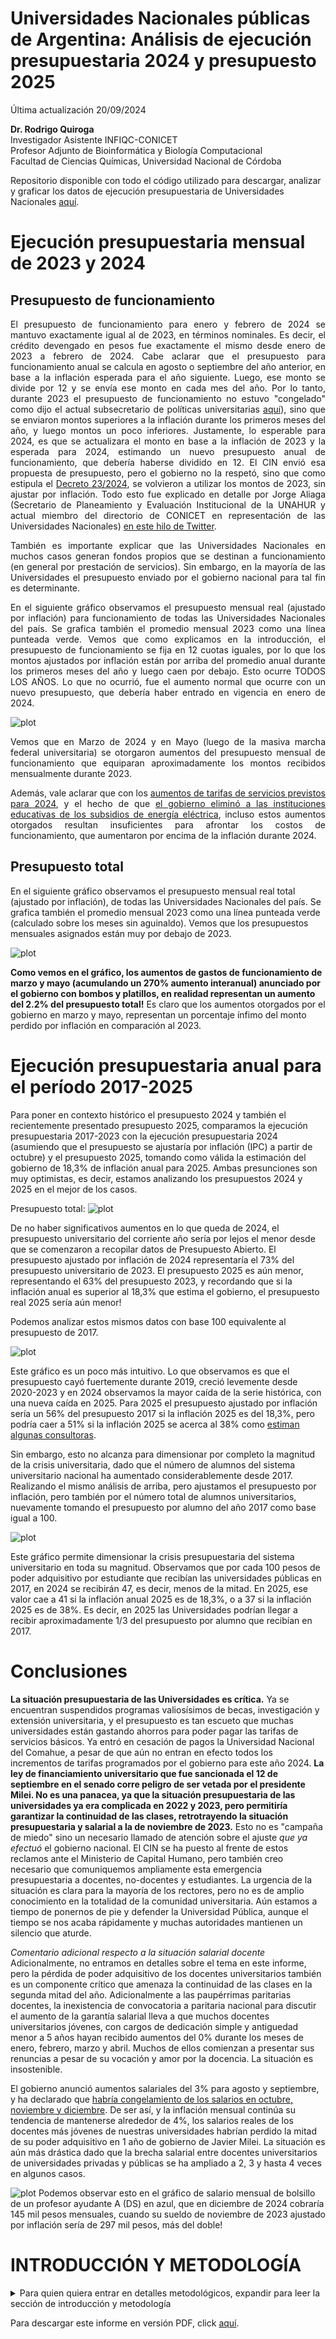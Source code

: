 Universidades Nacionales públicas de Argentina: 
Análisis de ejecución presupuestaria 2024 y presupuesto 2025
=================================================================================

Última actualización 20/09/2024

 **Dr. Rodrigo Quiroga**  
 Investigador Asistente INFIQC-CONICET  
 Profesor Adjunto de Bioinformática y Biología Computacional  
 Facultad de Ciencias Químicas, Universidad Nacional de Córdoba

 Repositorio disponible con todo el código utilizado para descargar, analizar y graficar los datos de ejecución presupuestaria de Universidades Nacionales [aquí](https://github.com/rquiroga7/presupuesto_UNC).
 
Ejecución presupuestaria mensual de 2023 y 2024
============

Presupuesto de funcionamiento
-----------------------------
<div align="justify">
 
El presupuesto de funcionamiento para enero y febrero de 2024  se mantuvo exactamente igual al de 2023, en términos nominales. Es decir, el crédito devengado en pesos fue exactamente el mismo desde enero de 2023 a febrero de 2024. Cabe aclarar que el presupuesto para funcionamiento anual se calcula en agosto o septiembre del año anterior, en base a la inflación esperada para el año siguiente. Luego, ese monto se divide por 12 y se envía ese monto en cada mes del año. Por lo tanto, durante 2023 el presupuesto de funcionamiento no estuvo "congelado" como dijo el actual subsecretario de políticas universitarias [aquí](https://x.com/AleCiroAlvarez/status/1768374421440410066)), sino que se enviaron montos superiores a la inflación durante los primeros meses del año, y luego montos un poco inferiores. Justamente, lo esperable para 2024, es que se actualizara el monto en base a la inflación de 2023 y la esperada para 2024, estimando un nuevo presupuesto anual de funcionamiento, que debería haberse dividido en 12. El CIN envió esa propuesta de presupuesto, pero el gobierno no la respetó, sino que como estipula el [Decreto 23/2024](https://www.boletinoficial.gob.ar/detalleAviso/primera/301615/20240105), se volvieron a utilizar los montos de 2023, sin ajustar por inflación. Todo esto fue explicado en detalle por Jorge Aliaga (Secretario de Planeamiento y Evaluación Institucional de la UNAHUR y actual miembro del directorio de CONICET en representación de las Universidades Nacionales) [en este hilo de Twitter](https://x.com/jorgeluisaliaga/status/1769806057600081985).

También es importante explicar que las Universidades Nacionales en muchos casos generan fondos propios que se destinan a funcionamiento (en general por prestación de servicios). Sin embargo, en la mayoría de las Universidades el presupuesto enviado por el gobierno nacional para tal fin es determinante.

En el siguiente gráfico observamos el presupuesto mensual real (ajustado por inflación) para funcionamiento de todas las Universidades Nacionales del país. Se grafica también el promedio mensual 2023 como una línea punteada verde. Vemos que como explicamos en la introducción, el presupuesto de funcionamiento se fija en 12 cuotas iguales, por lo que los montos ajustados por inflación están por arriba del promedio anual durante los primeros meses del año y luego caen por debajo. Esto ocurre TODOS LOS AÑOS. Lo que no ocurrió, fue el aumento normal que ocurre con un nuevo presupuesto, que debería haber entrado en vigencia en enero de 2024.

![plot](https://github.com/rquiroga7/presupuesto_UNC/blob/main/plots/plot_14_70p_prom.png)

Vemos que en Marzo de 2024 y en Mayo (luego de la masiva marcha federal universitaria) se otorgaron aumentos del presupuesto mensual de funcionamiento que equiparan aproximadamente los montos recibidos mensualmente durante 2023.

Además, vale aclarar que con los [aumentos de tarifas de servicios previstos para 2024](https://www.infobae.com/economia/2024/04/05/tarifas-de-gas-todo-lo-que-hay-que-saber-y-de-cuanto-seran-los-nuevos-aumentos/), y el hecho de que [el gobierno eliminó a las instituciones educativas de los subsidios de energía eléctrica](https://www.datadiario.com/sociedad/aumentan-las-facturas-de-luz-para-usuarios-de-mayores-ingresos-20242518120), incluso estos aumentos otorgados resultan insuficientes para afrontar los costos de funcionamiento, que aumentaron por encima de la inflación durante 2024.

</div>

Presupuesto total
-----------------

En el siguiente gráfico observamos el presupuesto mensual real total (ajustado por inflación), de todas las Universidades Nacionales del país. Se grafica también el promedio mensual 2023 como una línea punteada verde (calculado sobre los meses sin aguinaldo). Vemos que los presupuestos mensuales asignados están muy por debajo de 2023.

![plot](https://github.com/rquiroga7/presupuesto_UNC/blob/main/plots/plot_all_70p_prom.png)


**Como vemos en el gráfico, los aumentos de gastos de funcionamiento de marzo y mayo (acumulando un 270% aumento interanual) anunciado por el gobierno con bombos y platillos, en realidad representan un aumento del 2.2% del presupuesto total!**
Es claro que los aumentos otorgados por el gobierno en marzo y mayo, representan un porcentaje ínfimo del monto perdido por inflación en comparación al 2023.

Ejecución presupuestaria anual para el período 2017-2025
============

Para poner en contexto histórico el presupuesto 2024 y también el recientemente presentado presupuesto 2025, comparamos la ejecución presupuestaria 2017-2023 con la ejecución presupuestaria 2024 (asumiendo que el presupuesto se ajustaría por inflación (IPC) a partir de octubre) y el presupuesto 2025, tomando como válida la estimación del gobierno de 18,3% de inflación anual para 2025. Ambas presunciones son muy optimistas, es decir, estamos analizando los presupuestos 2024 y 2025 en el mejor de los casos. 

Presupuesto total:
![plot](https://github.com/rquiroga7/presupuesto_UNC/blob/main/plots/presupuesto_anual_2017-2025.png)

De no haber significativos aumentos en lo que queda de 2024, el presupuesto universitario del corriente año sería por lejos el menor desde que se comenzaron a recopilar datos de Presupuesto Abierto. El presupuesto ajustado por inflación de 2024 representaría el 73% del presupuesto universitario de 2023. El presupuesto 2025 es aún menor, representando el 63% del presupuesto 2023, y recordando que si la inflación anual es superior al 18,3% que estima el gobierno, el presupuesto real 2025 sería aún menor!


Podemos analizar estos mismos datos con base 100 equivalente al presupuesto de 2017. 

![plot](https://github.com/rquiroga7/presupuesto_UNC/blob/main/plots/presupuesto_anual_100_2017-2025.png)

Este gráfico es un poco más intuitivo. Lo que observamos es que el presupuesto cayó fuertemente durante 2019, creció levemente desde 2020-2023 y en 2024 observamos la mayor caída de la serie histórica, con una nueva caída en 2025. Para 2025 el presupuesto ajustado por inflación sería un 56% del presupuesto 2017 si la inflación 2025 es del 18,3%, pero podría caer a 51% si la inflación 2025 se acerca al 38% como [estiman algunas consultoras](https://www.infobae.com/economia/2024/09/17/presupuesto-2025-el-nivel-de-inflacion-que-estimo-el-gobierno-es-menos-de-la-mitad-que-las-proyecciones-privadas/).

Sin embargo, esto no alcanza para dimensionar por completo la magnitud de la crisis universitaria, dado que el número de alumnos del sistema universitario nacional ha aumentado considerablemente desde 2017. Realizando el mismo análisis de arriba, pero ajustamos el presupuesto por inflación, pero también por el número total de alumnos universitarios, nuevamente tomando el presupuesto por alumno del año 2017 como base igual a 100.

![plot](https://github.com/rquiroga7/presupuesto_UNC/blob/main/plots/presupuesto_anual_porest_100_2017-2025.png)

Este gráfico permite dimensionar la crisis presupuestaria del sistema universitario en toda su magnitud. Observamos que por cada 100 pesos de poder adquisitivo por estudiante que recibían las universidades públicas en 2017, en 2024 se recibirán 47, es decir, menos de la mitad. En 2025, ese valor cae a 41 si la inflación anual 2025 es de 18,3%, o a 37 si la inflación 2025 es de 38%. Es decir, en 2025 las Universidades podrían llegar a recibir aproximadamente 1/3 del presupuesto por alumno que recibían en 2017.


Conclusiones
============

**La situación presupuestaria de las Universidades es crítica.** Ya se encuentran suspendidos programas valiosísimos de becas, investigación y extensión universitaria, y el presupuesto es tan escueto que muchas universidades están gastando ahorros para poder pagar las tarifas de servicios básicos. Ya entró en cesación de pagos la Universidad Nacional del Comahue, a pesar de que aún no entran en efecto todos los incrementos de tarifas programados por el gobierno para este año 2024. 
**La ley de financiamiento universitario que fue sancionada el 12 de septiembre en el senado corre peligro de ser vetada por el presidente Milei. No es una panacea, ya que la situación presupuestaria de las universidades ya era complicada en 2022 y 2023, pero permitiría garantizar la continuidad de las clases, retrotrayendo la situación presupuestaria y salarial a la de noviembre de 2023.** Esto no es "campaña de miedo" sino un necesario llamado de atención sobre el ajuste *que ya efectuó* el gobierno nacional. El CIN se ha puesto al frente de estos reclamos ante el Ministerio de Capital Humano, pero también creo necesario que comuniquemos ampliamente esta emergencia presupuestaria a docentes, no-docentes y estudiantes. La urgencia de la situación es clara para la mayoría de los rectores, pero no es de amplio conocimiento en la totalidad de la comunidad universitaria. Aún estamos a tiempo de ponernos de pie y defender la Universidad Pública, aunque el tiempo se nos acaba rápidamente y muchas autoridades mantienen un silencio que aturde. 

 *Comentario adicional respecto a la situación salarial docente*  
Adicionalmente, no entramos en detalles sobre el tema en este informe, pero la pérdida de poder adquisitivo de los docentes universitarios también es un componente crítico que amenaza la continuidad de las clases en la segunda mitad del año. Adicionalmente a las paupérrimas paritarias docentes, la inexistencia de convocatoria a paritaria nacional para discutir el aumento de la garantía salarial lleva a que muchos docentes universitarios jóvenes, con cargos de dedicación simple y antiguedad menor a 5 años hayan recibido aumentos del 0% durante los meses de enero, febrero, marzo y abril. Muchos de ellos comienzan a presentar sus renuncias a pesar de su vocación y amor por la docencia. La situación es insostenible.

El gobierno anunció aumentos salariales del 3% para agosto y septiembre, y ha declarado que  [habría congelamiento de los salarios en octubre, noviembre y diciembre](https://www.eldiarioar.com/economia/gobierno-planifica-congelar-sueldos-estatales-ano-despues-otorgar-3-septiembre-octubre_1_11628962.html). De ser así, y la inflación mensual continúa su tendencia de mantenerse alrededor de 4%, los salarios reales de los docentes más jóvenes de nuestras universidades habrían perdido la mitad de su poder adquisitivo en 1 año de gobierno de Javier Milei. La situación es aún más drástica dado que la brecha salarial entre docentes universitarios de universidades privadas y públicas se ha ampliado a 2, 3 y hasta 4 veces en algunos casos.


![plot](https://github.com/rquiroga7/presupuesto_UNC/blob/main/plots/salario_profesor_ayudante_ds.png)
Podemos observar esto en el gráfico de salario mensual de bolsillo de un profesor ayudante A (DS) en azul, que en diciembre de 2024 cobraría 145 mil pesos mensuales, cuando su sueldo de noviembre de 2023 ajustado por inflación sería de 297 mil pesos, más del doble!

INTRODUCCIÓN Y METODOLOGÍA
============

<details>
<summary>Para quien quiera entrar en detalles metodológicos, expandir para leer la sección de introducción y metodología</summary>

<div align="justify">
 
Ante la decisión del gobierno de Javier Milei de no enviar una ley de presupuesto para 2024, se recondujo el presupuesto 2023 ([Decreto 23/2024](https://www.boletinoficial.gob.ar/detalleAviso/primera/301615/20240105)). Debido a la alta inflación que se observa en el país desde principios de 2023, con un gran salto a fines del 2023 relacionado a la decisión de devaluar el peso un 55% el 12 de diciembre (el precio del dólar oficial saltó un 118%, de 367 a 800 pesos, ver [aquí](https://elpais.com/argentina/2023-12-12/milei-anuncia-una-devaluacion-del-peso-del-50-y-grandes-recortes-del-gasto-publico.html)), el presupuesto 2024 (con montos similares a los de 2023) es obviamente insuficiente para mantener funcionando a las distintas dependencias estatales. En particular esto aplica también para las Universidades Nacionales. Aquí es necesario aclarar que el presupuesto para salarios se está actualizando con cada paritaria, mientras que otros presupuestos como los de funcionamiento, hospitales, extensión, becas e investigación se vieron prácticamente congelados desde noviembre de 2023 hasta febrero de 2024.

El presupuesto indica los montos que el gobierno planifica dedicar a cada ministerio, secretaría, programa y actvidad. Sin embargo, esos montos son simplemente indicativos. Los fondos finalmente devengados y pagados pueden ser mayores o menores (sobreejecución y subejecución). 

El Ministerio de Economía mantiene una base de datos llamada [Presupuesto Abierto](https://www.presupuestoabierto.gob.ar/sici/) de donde pueden descargarse los datos de ejecución presupuestaria. Utilizando dichos datos, analizamos la ejecución presupuestaria mensual y anual, no de los montos pagados, sino de los montos devengados. Para leer una explicación sobre qué significan estos términos, consultar este [glosario](https://www.presupuestoabierto.gob.ar/sici/glosario-e). Esto nos va a permitir saber cuanto dinero se está enviando a las universidades, más allá de cuánto se haya prometido.

Vamos a analizar el crédito devengado bajo el programa 26 (DESARROLLO DE LA EDUCACIÓN SUPERIOR) del ex Ministerio de Educación y actual Ministerio de Capital Humano. Dentro de este programa, se encuentran distintas actividades que podemos resumir en la siguiente lista:
- #actividad_id==1 - Conduccion, Gestion y Apoyo a las Politicas de Educacion Superior
- #actividad_id==11 Fundar
- #actividad_id==12 Salarios Docentes
- #actividad_id==13 Salarios No-Docentes
- #actividad_id==14 Asistencia Financiera para el Funcionamiento Universitario
- #actividad_id==15 Salud (Hospitales Universitarios)
- #actividad_id==16 CyT
- #actividad_id==23 Desarrollo de Institutos Tecnologicos de Formacion Profesional
- #actividad_id==24 Promoción de carreras estratégicas
- #actividad_id==25 Extensión Universitaria

En general vamos a enfocarnos en el presupuesto total (programa 26), o en particular en el presupuesto de funcionamiento, es decir, la actividad 14 (Asistencia Financiera para el Funcionamiento Universitario).

Como metodología, en general vamos a mostrar gráficos de ejecución presupuestaria (crédito devengado) en pesos reales, es decir ajustado por inflación. Esto permite una comparación más realista de los presupuestos de cada mes, dado que los montos se ajustan por IPC para estimar cómo permite afrontar los costos que ese presupuesto está destinado a afrontar. Adicionalmente, cabe aclarar que los montos en pesos se expresarán en millones de pesos equivalentes a los del último mes analizado. Por lo tanto, los montos devengados coinciden para el último mes con los datos que uno puede encontrar en la página de presupuesto abierto, pero para meses anteriores, no habrá coincidencias dado que la página muestra montos nominales. También cabe la aclaración de que el IPC no es el instrumento ideal para deflactar el presupuesto universitario dado que no está diseñado para medir los costos de una universidad, pero es un indicador útil y de alta frecuencia de publicación que bastará para este análisis.

El código de bash y R utilizado para descargar, analizar y graficar los datos de ejecución presupuestaria de 2017-2024 están disponibles abiertamente en este repositorio. Los datos se descargan de la API de Presupuesto abierto (aunque no es necesario que el usuario los descargue ya que están disponibles en este repositorio). El script API_datos.R analiza y genera los gráficos de ejecución presupuestaria mensual, y los scripts UNC_2015-2024.R y 2015_2024.R generan los gráficos anuales, para la UNC y para la totalidad de las Universidades Nacionales, respectivamente. 
</details>
</div>

Para descargar este informe en versión PDF, click [aquí](https://github.com/rquiroga7/presupuesto_UNC/raw/main/informe_pres_univ.pdf?raw=1).
